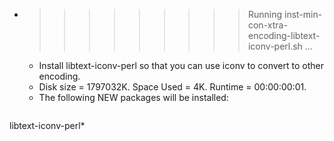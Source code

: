 * >>>>>>>>> Running inst-min-con-xtra-encoding-libtext-iconv-perl.sh ...
  * Install libtext-iconv-perl so that you can use iconv to convert to other encoding.
  * Disk size = 1797032K. Space Used = 4K. Runtime = 00:00:00:01.
  * The following NEW packages will be installed:
  ```bash
libtext-iconv-perl*
  ```
